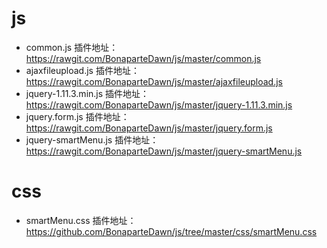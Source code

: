 # js
* common.js 插件地址：https://rawgit.com/BonaparteDawn/js/master/common.js
* ajaxfileupload.js 插件地址：https://rawgit.com/BonaparteDawn/js/master/ajaxfileupload.js
* jquery-1.11.3.min.js 插件地址：https://rawgit.com/BonaparteDawn/js/master/jquery-1.11.3.min.js
* jquery.form.js 插件地址：https://rawgit.com/BonaparteDawn/js/master/jquery.form.js
* jquery-smartMenu.js 插件地址：https://rawgit.com/BonaparteDawn/js/master/jquery-smartMenu.js

# css
* smartMenu.css 插件地址：https://github.com/BonaparteDawn/js/tree/master/css/smartMenu.css
